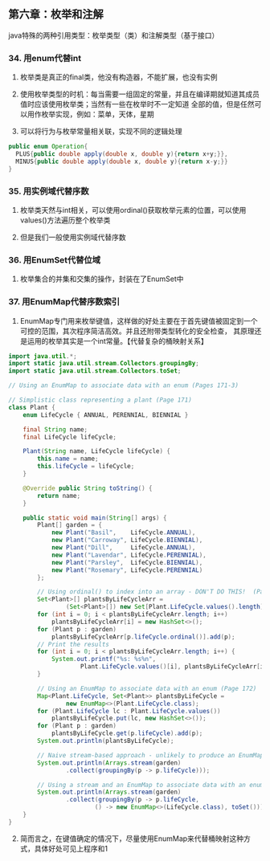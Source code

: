 ## 第六章：枚举和注解

java特殊的两种引用类型：枚举类型（类）和注解类型（基于接口）


### 34. 用enum代替int
1. 枚举类是真正的final类，他没有构造器，不能扩展，也没有实例

2. 使用枚举类型的时机：每当需要一组固定的常量，并且在编译期就知道其成员值时应该使用枚举类；当然有一些在枚举时不一定知道
全部的值，但是任然可以用作枚举实现，例如：菜单，天体，星期

3. 可以将行为与枚举常量相关联，实现不同的逻辑处理
```java
public enum Operation{
  PLUS{public double apply(double x, double y){return x+y;}},
  MINUS{public double apply(double x, double y){return x-y;}}
}
```

### 35. 用实例域代替序数
1. 枚举类天然与int相关，可以使用ordinal()获取枚举元素的位置，可以使用values()方法遍历整个枚举类

2. 但是我们一般使用实例域代替序数

### 36. 用EnumSet代替位域
1. 枚举集合的并集和交集的操作，封装在了EnumSet中

### 37. 用EnumMap代替序数索引
1. EnumMap专门用来枚举键值，这样做的好处主要在于首先键值被固定到一个可控的范围，其次程序简洁高效。并且还附带类型转化的安全检查，
其原理还是运用的枚举其实是一个int常量。【代替复杂的桶映射关系】
```java
import java.util.*;
import static java.util.stream.Collectors.groupingBy;
import static java.util.stream.Collectors.toSet;

// Using an EnumMap to associate data with an enum (Pages 171-3)

// Simplistic class representing a plant (Page 171)
class Plant {
    enum LifeCycle { ANNUAL, PERENNIAL, BIENNIAL }

    final String name;
    final LifeCycle lifeCycle;

    Plant(String name, LifeCycle lifeCycle) {
        this.name = name;
        this.lifeCycle = lifeCycle;
    }

    @Override public String toString() {
        return name;
    }

    public static void main(String[] args) {
        Plant[] garden = {
            new Plant("Basil",    LifeCycle.ANNUAL),
            new Plant("Carroway", LifeCycle.BIENNIAL),
            new Plant("Dill",     LifeCycle.ANNUAL),
            new Plant("Lavendar", LifeCycle.PERENNIAL),
            new Plant("Parsley",  LifeCycle.BIENNIAL),
            new Plant("Rosemary", LifeCycle.PERENNIAL)
        };

        // Using ordinal() to index into an array - DON'T DO THIS!  (Page 171)
        Set<Plant>[] plantsByLifeCycleArr =
                (Set<Plant>[]) new Set[Plant.LifeCycle.values().length];
        for (int i = 0; i < plantsByLifeCycleArr.length; i++)
            plantsByLifeCycleArr[i] = new HashSet<>();
        for (Plant p : garden)
            plantsByLifeCycleArr[p.lifeCycle.ordinal()].add(p);
        // Print the results
        for (int i = 0; i < plantsByLifeCycleArr.length; i++) {
            System.out.printf("%s: %s%n",
                    Plant.LifeCycle.values()[i], plantsByLifeCycleArr[i]);
        }

        // Using an EnumMap to associate data with an enum (Page 172)
        Map<Plant.LifeCycle, Set<Plant>> plantsByLifeCycle =
                new EnumMap<>(Plant.LifeCycle.class);
        for (Plant.LifeCycle lc : Plant.LifeCycle.values())
            plantsByLifeCycle.put(lc, new HashSet<>());
        for (Plant p : garden)
            plantsByLifeCycle.get(p.lifeCycle).add(p);
        System.out.println(plantsByLifeCycle);

        // Naive stream-based approach - unlikely to produce an EnumMap!  (Page 172)
        System.out.println(Arrays.stream(garden)
                .collect(groupingBy(p -> p.lifeCycle)));

        // Using a stream and an EnumMap to associate data with an enum (Page 173)
        System.out.println(Arrays.stream(garden)
                .collect(groupingBy(p -> p.lifeCycle,
                        () -> new EnumMap<>(LifeCycle.class), toSet())));
    }
}
```

2. 简而言之，在键值确定的情况下，尽量使用EnumMap来代替桶映射这种方式，具体好处可见上程序和1